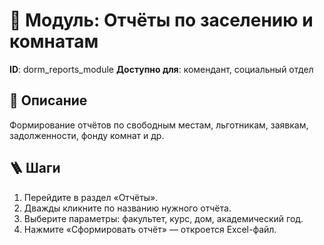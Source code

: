 # 📘 Модуль: Отчёты по заселению и комнатам
**ID**: dorm_reports_module
**Доступно для**: комендант, социальный отдел

## 📝 Описание
Формирование отчётов по свободным местам, льготникам, заявкам, задолженности, фонду комнат и др.

## 🪜 Шаги
1. Перейдите в раздел «Отчёты».
2. Дважды кликните по названию нужного отчёта.
3. Выберите параметры: факультет, курс, дом, академический год.
4. Нажмите «Сформировать отчёт» — откроется Excel-файл.
